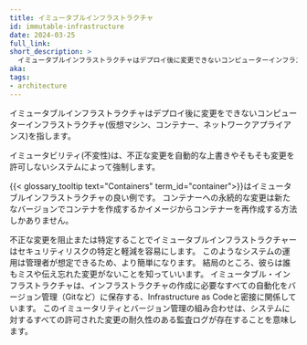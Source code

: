 ```yaml
---
title: イミュータブルインフラストラクチャ
id: immutable-infrastructure
date: 2024-03-25
full_link:
short_description: >
  イミュータブルインフラストラクチャはデプロイ後に変更できないコンピューターインフラストラクチャ(カオスマシン、コンテナー、ネットワーウアプライアンス)を指します。
aka: 
tags:
- architecture
---
```

イミュータブルインフラストラクチャはデプロイ後に変更をできないコンピューターインフラストラクチャ(仮想マシン、コンテナー、ネットワークアプライアンス)を指します。
<!--more-->

イミュータビリティ(不変性)は、不正な変更を自動的な上書きやそもそも変更を許可しないシステムによって強制します。

{{< glossary_tooltip text="Containers" term_id="container">}}はイミュータブルインフラストラクチャの良い例です。
コンテナーへの永続的な変更は新たなバージョンでコンテナを作成するかイメージからコンテナーを再作成する方法しかありません。

不正な変更を阻止または特定することでイミュータブルインフラストラクチャーはセキュリティリスクの特定と軽減を容易にします。
このようなシステムの運用は管理者が想定できるため、より簡単になります。
結局のところ、彼らは誰もミスや伝え忘れた変更がないことを知っていいます。
イミュータブル・インフラストラクチャは、インフラストラクチャの作成に必要なすべての自動化をバージョン管理（Gitなど）に保存する、Infrastructure as Codeと密接に関係しています。
このイミュータリティとバージョン管理の組み合わせは、システムに対するすべての許可された変更の耐久性のある監査ログが存在することを意味します。